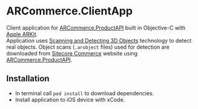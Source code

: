 # ARCommerce.ClientApp

Client application for [ARCommerce.ProductAPI](https://github.com/whuu/ARCommerce.ProductAPI/) built in Objective-C with [Apple ARKit](https://developer.apple.com/arkit/).</br>
Application uses [Scanning and Detecting 3D Objects](https://developer.apple.com/documentation/arkit/scanning_and_detecting_3d_objects) technology to detect real objects. Object scans (`.arobject` files) used for detection are downloaded from [Sitecore Commerce](https://dev.sitecore.net/Downloads/Sitecore_Commerce.aspx) website using [ARCommerce.ProductAPI](https://github.com/whuu/ARCommerce.ProductAPI/).

## Installation

* In terminal call `pod install` to download dependencies.
* Install application to iOS device with xCode.
